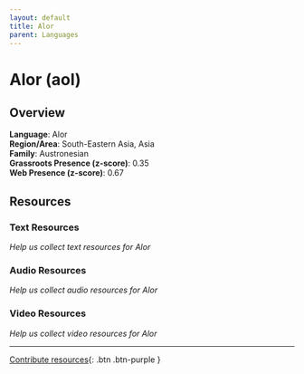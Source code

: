 ```yaml
---
layout: default
title: Alor
parent: Languages
---
```


# Alor (aol)

## Overview

**Language**: Alor  
**Region/Area**: South-Eastern Asia, Asia  
**Family**: Austronesian  
**Grassroots Presence (z-score)**: 0.35  
**Web Presence (z-score)**: 0.67  

## Resources

### Text Resources
*Help us collect text resources for Alor*

### Audio Resources
*Help us collect audio resources for Alor*

### Video Resources
*Help us collect video resources for Alor*

---

[Contribute resources](https://forms.office.com/e/1SfLJx3u1r){: .btn .btn-purple }
